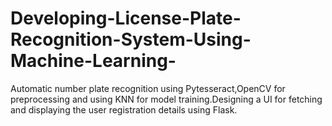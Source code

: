 # Developing-License-Plate-Recognition-System-Using-Machine-Learning-
Automatic number plate recognition using Pytesseract,OpenCV for preprocessing and using KNN for model training.Designing a UI for fetching and displaying the user registration details using Flask.
